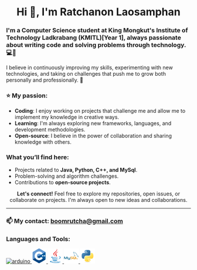 <h1 align="center">Hi 👋, I'm Ratchanon Laosamphan</h1>

<h3>I'm a Computer Science student at <b>King Mongkut's Institute of Technology Ladkrabang (KMITL)[Year 1]</b>, always passionate about writing code and solving problems through technology. 💻🚀</h3>

<p>
  I believe in continuously improving my skills, experimenting with new technologies, and taking on challenges that push me to grow both personally and professionally. 🌱
</p>

<h3><b>⭐ My passion:</b></h3>
<ul>
  <li><b>Coding</b>: I enjoy working on projects that challenge me and allow me to implement my knowledge in creative ways.</li>
  <li><b>Learning</b>: I'm always exploring new frameworks, languages, and development methodologies.</li>
  <li><b>Open-source</b>: I believe in the power of collaboration and sharing knowledge with others.</li>
</ul>

<h3><b>What you’ll find here:</b></h3>
<ul>
  <li>Projects related to <b>Java, Python, C++, and MySql</b>.</li>
  <li>Problem-solving and algorithm challenges.</li>
  <li>Contributions to <b>open-source projects</b>.</li>
</ul>

<p align="center">
  <b>Let's connect!</b> Feel free to explore my repositories, open issues, or collaborate on projects. I'm always open to new ideas and collaborations.
</p>

---

<h3 align="left"><b>📫 My contact:</b> <a href="mailto:boomrutcha@gmail.com">boomrutcha@gmail.com</a></h3>

<h3 align="left"><b>Languages and Tools:</b></h3>
<p align="left">
  <a href="https://www.arduino.cc/" target="_blank" rel="noreferrer">
    <img src="https://cdn.worldvectorlogo.com/logos/arduino-1.svg" alt="arduino" width="40" height="40"/>
  </a>
  <a href="https://www.w3schools.com/cpp/" target="_blank" rel="noreferrer">
    <img src="https://raw.githubusercontent.com/devicons/devicon/master/icons/cplusplus/cplusplus-original.svg" alt="cplusplus" width="40" height="40"/>
  </a>
  <a href="https://www.java.com" target="_blank" rel="noreferrer">
    <img src="https://raw.githubusercontent.com/devicons/devicon/master/icons/java/java-original.svg" alt="java" width="40" height="40"/>
  </a>
  <a href="https://www.mysql.com/" target="_blank" rel="noreferrer">
    <img src="https://raw.githubusercontent.com/devicons/devicon/master/icons/mysql/mysql-original-wordmark.svg" alt="mysql" width="40" height="40"/>
  </a>
  <a href="https://www.python.org" target="_blank" rel="noreferrer">
    <img src="https://raw.githubusercontent.com/devicons/devicon/master/icons/python/python-original.svg" alt="python" width="40" height="40"/>
  </a>
</p>
